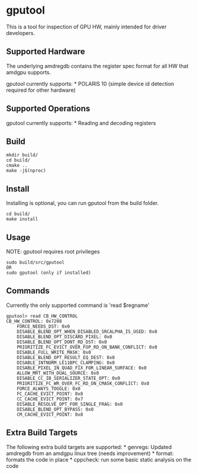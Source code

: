 gputool
=======

This is a tool for inspection of GPU HW, mainly intended for driver developers.

Supported Hardware
------------------

The underlying amdregdb contains the register spec format for all HW that amdgpu supports.

gputool currently supports:
	* POLARIS 10 (simple device id detection required for other hardware)

Supported Operations
--------------------

gputool currently supports:
	* Reading and decoding registers

Build
-----

```
mkdir build/
cd build/
cmake ..
make -j$(nproc)
```

Install
-------

Installing is optional, you can run gputool from the build folder.

```
cd build/
make install
```

Usage
-----

NOTE: gputool requires root privileges

```
sudo build/src/gputool
OR
sudo gputool (only if installed)
```

Commands
--------

Currently the only supported command is 'read $regname'

```
gputool> read CB_HW_CONTROL
CB_HW_CONTROL: 0x7208
    FORCE_NEEDS_DST: 0x0
    DISABLE_BLEND_OPT_WHEN_DISABLED_SRCALPHA_IS_USED: 0x0
    DISABLE_BLEND_OPT_DISCARD_PIXEL: 0x0
    DISABLE_BLEND_OPT_DONT_RD_DST: 0x0
    PRIORITIZE_FC_EVICT_OVER_FOP_RD_ON_BANK_CONFLICT: 0x0
    DISABLE_FULL_WRITE_MASK: 0x0
    DISABLE_BLEND_OPT_RESULT_EQ_DEST: 0x0
    DISABLE_INTNORM_LE11BPC_CLAMPING: 0x0
    DISABLE_PIXEL_IN_QUAD_FIX_FOR_LINEAR_SURFACE: 0x0
    ALLOW_MRT_WITH_DUAL_SOURCE: 0x0
    DISABLE_CC_IB_SERIALIZER_STATE_OPT: 0x0
    PRIORITIZE_FC_WR_OVER_FC_RD_ON_CMASK_CONFLICT: 0x0
    FORCE_ALWAYS_TOGGLE: 0x0
    FC_CACHE_EVICT_POINT: 0x8
    CC_CACHE_EVICT_POINT: 0x7
    DISABLE_RESOLVE_OPT_FOR_SINGLE_FRAG: 0x0
    DISABLE_BLEND_OPT_BYPASS: 0x0
    CM_CACHE_EVICT_POINT: 0x8
```

Extra Build Targets
-------------------

The following extra build targets are supported:
	* genregs: Updated amdregdb from an amdgpu linux tree (needs improvement)
    * format: formats the code in place
    * cppcheck: run some basic static analysis on the code
